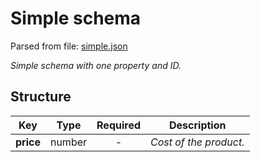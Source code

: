 # __Simple schema__
Parsed from file: [simple.json](https://github.com/McCastles/JMC/blob/master/examples/simple.json)

_Simple schema with one property and ID._
## __Structure__

|Key|Type|Required|Description|
|-|:-:|:-:|-|
|__price__|number|-|_Cost of the product._|